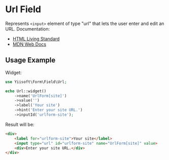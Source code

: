 # Url Field

Represents `<input>` element of type "url" that lets the user enter and edit an URL. Documentation:

- [HTML Living Standard](https://html.spec.whatwg.org/multipage/input.html#url-state-(type=url))
- [MDN Web Docs](https://developer.mozilla.org/docs/Web/HTML/Element/input/url)

## Usage Example

Widget:

```php
use Yiisoft\Form\Field\Url;

echo Url::widget()
    ->name('UrlForm[site]')
    ->value('')
    ->label('Your site')
    ->hint('Enter your site URL.')
    ->inputId('urlform-site');
```

Result will be:

```html
<div>
    <label for="urlform-site">Your site</label>
    <input type="url" id="urlform-site" name="UrlForm[site]" value>
    <div>Enter your site URL.</div>
</div>
```

